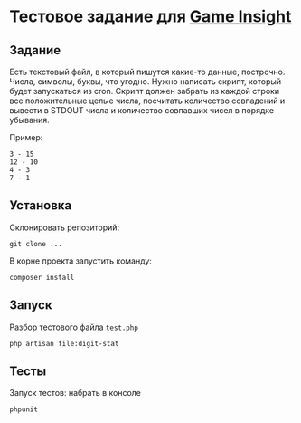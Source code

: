 # Тестовое задание для [Game Insight](htts://game-insight.com)

## Задание

Есть текстовый файл, в который пишутся какие-то данные, построчно. Числа, символы, буквы, что угодно. Нужно написать скрипт, который будет запускаться из cron. Скрипт должен забрать из каждой строки все положительные целые числа, посчитать количество совпадений и вывести в STDOUT числа и количество совпавших чисел в порядке убывания.

Пример:
```
3 - 15
12 - 10
4 - 3
7 - 1
```

## Установка

Склонировать репозиторий:

```
git clone ...
```

В корне проекта запустить команду:

```
composer install
```

## Запуск

Разбор тестового файла `test.php`

```
php artisan file:digit-stat
```

## Тесты

Запуск тестов: набрать в консоле

```
phpunit
```
